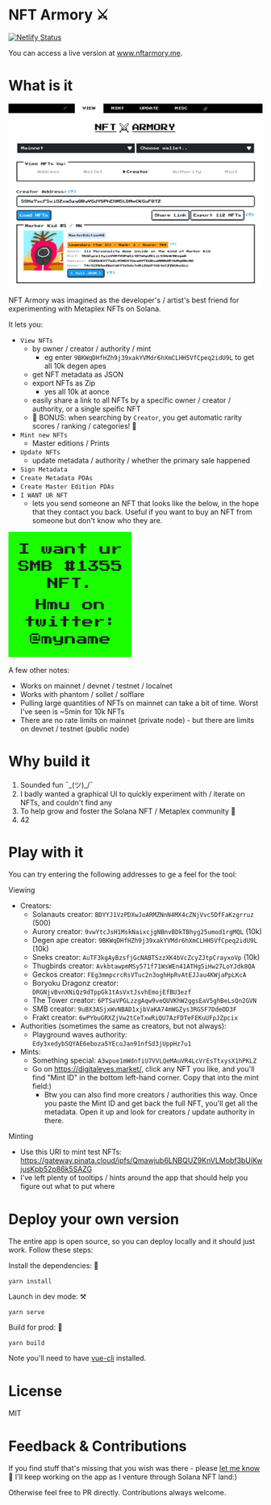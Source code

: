 # NFT Armory ⚔️
[![Netlify Status](https://api.netlify.com/api/v1/badges/e72242bb-e6ae-4406-a4ff-a162631efc93/deploy-status)](https://app.netlify.com/sites/sharp-euclid-d77d5a/deploys)

You can access a live version at www.nftarmory.me.

# What is it
![armory](./misc/armory.png)

NFT Armory was imagined as the developer's / artist's best friend for experimenting with Metaplex NFTs on Solana.

It lets you:
- `View NFTs`
  - by owner / creator / authority / mint
    - eg enter `9BKWqDHfHZh9j39xakYVMdr6hXmCLHH5VfCpeq2idU9L` to get all 10k degen apes
  - get NFT metadata as JSON
  - export NFTs as Zip
    - yes all 10k at aonce
  - easily share a link to all NFTs by a specific owner / creator / authority, or a single speific NFT
  - 💎 BONUS: when searching by `Creator`, you get automatic rarity scores / ranking / categories! 💎 
- `Mint new NFTs`
  - Master editions / Prints
- `Update NFTs`
  - update metadata / authority / whether the primary sale happened
- `Sign Metadata`
- `Create Metadata PDAs`
- `Create Master Edition PDAs`
- `I WANT UR NFT`
  - lets you send someone an NFT that looks like the below, in the hope that they contact you back. Useful if you want to buy an NFT from someone but don't know who they are.

![wtb_nft](./misc/wtb_nft.png)

A few other notes:
- Works on mainnet / devnet / testnet / localnet
- Works with phantom / sollet / solflare
- Pulling large quantities of NFTs on mainnet can take a bit of time. Worst I've seen is ~5min for 10k NFTs
- There are no rate limits on mainnet (private node) - but there are limits on devnet / testnet (public node)

# Why build it
1) Sounded fun ¯\_(ツ)_/¯
2) I badly wanted a graphical UI to quickly experiment with / iterate on NFTs, and couldn't find any
3) To help grow and foster the Solana NFT / Metaplex community 💪
4) 42

# Play with it
You can try entering the following addresses to ge a feel for the tool:

Viewing
- Creators:
  - Solanauts creator: `BDYYJ1VzPDXwJoARMZNnN4MX4cZNjVvc5DfFaKzgrruz` (500)
  - Aurory creator: `9vwYtcJsH1MskNaixcjgNBnvBDkTBhyg25umod1rgMQL` (10k)
  - Degen ape creator: `9BKWqDHfHZh9j39xakYVMdr6hXmCLHH5VfCpeq2idU9L` (10k)
  - Sneks creator: `AuTF3kgAyBzsfjGcNABTSzzXK4bVcZcyZJtpCrayxoVp` (10k)
  - Thugbirds creator: `AvkbtawpmMSy571f71WsWEn41ATHg5iHw27LoYJdk8QA`
  - Geckos creator: `FEg3mmpcrcRsVTuc2n3oghHpRvAtEJJau4KWjaPpLKcA`
  - Boryoku Dragonz creator: `DRGNjvBvnXNiQz9dTppGk1tAsVxtJsvhEmojEfBU3ezf`
  - The Tower creator: `6PTSaVPGLzzgAqw9veQUVKhW2ggsEaV5ghBeLsQn2GVN`
  - SMB creator: `9uBX3ASjxWvNBAD1xjbVaKA74mWGZys3RGSF7DdeDD3F`
  - Frakt creator: `6wPYbuGRXZjVw2tCeTxwRiQU7AzFDTeFEKuUFpJZpcix` 
- Authorities (sometimes the same as creators, but not always):
  - Playground waves authority: `Edy3xedybSQYAE6eboza5YEcoJan91nfSd3jUppHz7u1`
- Mints:
  - Something special: `A3wpue1mWdnfiU7VVLQeMAuVR4LcVrEsTtxysX1hPKLZ`
  - Go on https://digitaleyes.market/, click any NFT you like, and you'll find "Mint ID" in the bottom left-hand corner. Copy that into the mint field:)
    - Btw you can also find more creators / authorities this way. Once you paste the Mint ID and get back the full NFT, you'll get all the metadata. Open it up and look for creators / update authority in there.

Minting
- Use this URI to mint test NFTs: https://gateway.pinata.cloud/ipfs/Qmawjub6LNBQUZ9KnVLMobf3bUiKwjusKpb52p86k5SAZG
- I've left plenty of tooltips / hints around the app that should help you figure out what to put where

# Deploy your own version
The entire app is open source, so you can deploy locally and it should just work. Follow these steps:

Install the dependencies: 💽
```
yarn install
```
Launch in dev mode: ⚒️
```
yarn serve
```
Build for prod: 🚀
```
yarn build
```

Note you'll need to have [vue-cli](https://cli.vuejs.org/guide/installation.html) installed.

# License
MIT

# Feedback & Contributions
If you find stuff that's missing that you wish was there - please [let me know](https://twitter.com/_ilmoi) 🙏 I'll keep working on the app as I venture through Solana NFT land:)

Otherwise feel free to PR directly. Contributions always welcome.
